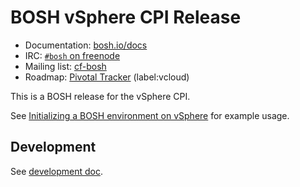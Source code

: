 # BOSH vSphere CPI Release

* Documentation: [bosh.io/docs](https://bosh.io/docs)
* IRC: [`#bosh` on freenode](https://webchat.freenode.net/?channels=bosh)
* Mailing list: [cf-bosh](https://lists.cloudfoundry.org/pipermail/cf-bosh)
* Roadmap: [Pivotal Tracker](https://www.pivotaltracker.com/n/projects/956238) (label:vcloud)

This is a BOSH release for the vSphere CPI.

See [Initializing a BOSH environment on vSphere](https://bosh.io/docs/init-vsphere.html) for example usage.

## Development

See [development doc](docs/development.md).
